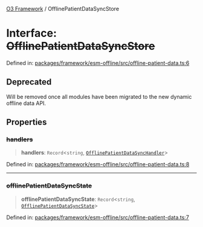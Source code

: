 [O3 Framework](../API.md) / OfflinePatientDataSyncStore

# Interface: ~~OfflinePatientDataSyncStore~~

Defined in: [packages/framework/esm-offline/src/offline-patient-data.ts:6](https://github.com/openmrs/openmrs-esm-core/blob/85cde3ce59cd3d29230c98040a3f53525e808725/packages/framework/esm-offline/src/offline-patient-data.ts#L6)

## Deprecated

Will be removed once all modules have been migrated to the new dynamic offline data API.

## Properties

### ~~handlers~~

> **handlers**: `Record`\<`string`, [`OfflinePatientDataSyncHandler`](OfflinePatientDataSyncHandler.md)\>

Defined in: [packages/framework/esm-offline/src/offline-patient-data.ts:8](https://github.com/openmrs/openmrs-esm-core/blob/85cde3ce59cd3d29230c98040a3f53525e808725/packages/framework/esm-offline/src/offline-patient-data.ts#L8)

***

### ~~offlinePatientDataSyncState~~

> **offlinePatientDataSyncState**: `Record`\<`string`, [`OfflinePatientDataSyncState`](OfflinePatientDataSyncState.md)\>

Defined in: [packages/framework/esm-offline/src/offline-patient-data.ts:7](https://github.com/openmrs/openmrs-esm-core/blob/85cde3ce59cd3d29230c98040a3f53525e808725/packages/framework/esm-offline/src/offline-patient-data.ts#L7)
